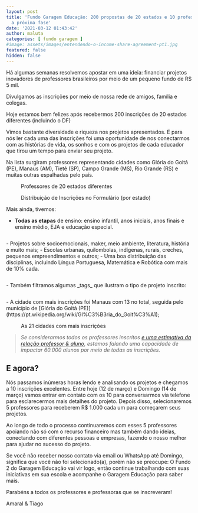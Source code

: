 ```yaml
---
layout: post
title: 'Fundo Garagem Educação: 200 propostas de 20 estados e 10 professores para
  a próxima fase'
date: '2021-03-12 01:43:42'
author: maluta
categories: [ fundo garagem ]
#image: assets/images/entendendo-o-income-share-agreement-pt1.jpg
featured: false
hidden: false
---
```


Há algumas semanas resolvemos apostar em uma ideia: financiar projetos inovadores de professores brasileiros por meio de um pequeno fundo de R$ 5 mil.

Divulgamos as inscrições por meio de nossa rede de amigos, família e colegas.

Hoje estamos bem felizes após recebermos 200 inscrições de 20 estados diferentes (incluindo o DF)

Vimos bastante diversidade e riqueza nos projetos apresentados. E para nós ler cada uma das inscrições foi uma oportunidade de nos conectarmos com as histórias de vida, os sonhos e com os projetos de cada educador que tirou um tempo para enviar seu projeto.

Na lista surgiram professores representando cidades como Glória do Goitá (PE), Manaus (AM), Tietê (SP), Campo Grande (MS), Rio Grande (RS) e muitas outras espalhadas pelo país.

<figure class="kg-card kg-image-card kg-card-hascaption"><img src="https://lh4.googleusercontent.com/mmPV8TMhGUtXxiF-Lzq_UAhyNkBVeGgEYCT1shDccSPBRN5Y94dpgqs0r3280bngLGbeWQsal4A_v1bCKFeKEu4s20R57a1PzV0xrBbKsP9WYTZcnRlihh14G-t7lJGlTEAiOAmk" class="kg-image" alt><figcaption>Professores de 20 estados diferentes</figcaption></figure><figure class="kg-card kg-image-card kg-card-hascaption"><img src="https://lh6.googleusercontent.com/a5nidlPYjprIR1cIZe-fjHKzqiI3lI6x1jguv9MmqQYXZ0KOo-uZCNxzSzZhQBbyIuQdgqtPlW72c3CCGYbVexGKEBgKbKRkXfTpAMuEBxKKIvwIws7jDkhK5ylttomLwdXT7ETq" class="kg-image" alt><figcaption>Distribuição de Inscrições no Formulário (por estado)</figcaption></figure>

Mais ainda, tivemos:

- **Todas as etapas** de ensino: ensino infantil, anos iniciais, anos finais e ensino médio, EJA e educação especial.
<figure class="kg-card kg-image-card"><img src="/content/images/2021/03/chart--2-.png" class="kg-image" alt srcset="/content/images/2021/03/chart--2-.png 600w"></figure>
- Projetos sobre socioemocionais, maker, meio ambiente, literatura, história e muito mais;
- Escolas urbanas, quilombolas, indígenas, rurais, creches, pequenos empreendimentos e outros;
- Uma boa distribuição das disciplinas, incluindo Língua Portuguesa, Matemática e Robótica com mais de 10% cada.
<figure class="kg-card kg-image-card"><img src="/content/images/2021/03/disciplinas.png" class="kg-image" alt srcset="/content/images/2021/03/disciplinas.png 600w"></figure>
- Também filtramos algumas _tags_ que ilustram o tipo de projeto inscrito: 
<figure class="kg-card kg-image-card"><img src="https://lh5.googleusercontent.com/6dM-aXa_yjWCXDU_yxQVU3nQLkR42f822UU9FSd1Ko1q7gzUS07NQZKPkd8m8CdaIEtlqlY7bHFp1z2v4YALWBkOUpDzOJTGJqSK46D_34eYCXuRfAuw8FzEl_rgG94iU7slZQn-" class="kg-image" alt></figure>
- A cidade com mais inscrições foi Manaus com 13 no total, seguida pelo município de [Glória do Goitá (PE)](https://pt.wikipedia.org/wiki/Gl%C3%B3ria_do_Goit%C3%A1);
<figure class="kg-card kg-image-card kg-card-hascaption"><img src="/content/images/2021/03/image.png" class="kg-image" alt srcset="/content/images/size/w600/2021/03/image.png 600w, /content/images/2021/03/image.png 890w" sizes="(min-width: 720px) 720px"><figcaption>As 21 cidades com mais inscrições</figcaption></figure>

> _Se considerarmos todos os professores inscritos_ [_e uma estimativa da relação professor & aluno_](https://drive.google.com/file/d/1vOOg8ptuXFqCxtCSD72ee_zusjlGP_C9/view?usp=sharing)_, estamos falando uma capacidade de impactar 60.000 alunos por meio de todas as inscrições._

## E agora?

Nós passamos inúmeras horas lendo e analisando os projetos e chegamos a 10 inscrições excelentes. Entre hoje (12 de março) e Domingo (14 de março) vamos entrar em contato com os 10 para conversarmos via telefone para esclarecermos mais detalhes do projeto. Depois disso, selecionaremos 5 professores para receberem R$ 1.000 cada um para começarem seus projetos.

Ao longo de todo o processo continuaremos com esses 5 professores apoiando não só com o recurso financeiro mas também dando ideias, conectando com diferentes pessoas e empresas, fazendo o nosso melhor para ajudar no sucesso do projeto.

Se você não receber nosso contato via email ou WhatsApp até Domingo, significa que você não foi selecionado(a), porém não se preocupe: O Fundo 2 do Garagem Educação vai vir logo, então continue trabalhando com suas iniciativas em sua escola e acompanhe o Garagem Educação para saber mais.

Parabéns a todos os professores e professoras que se inscreveram!

Amaral & Tiago

